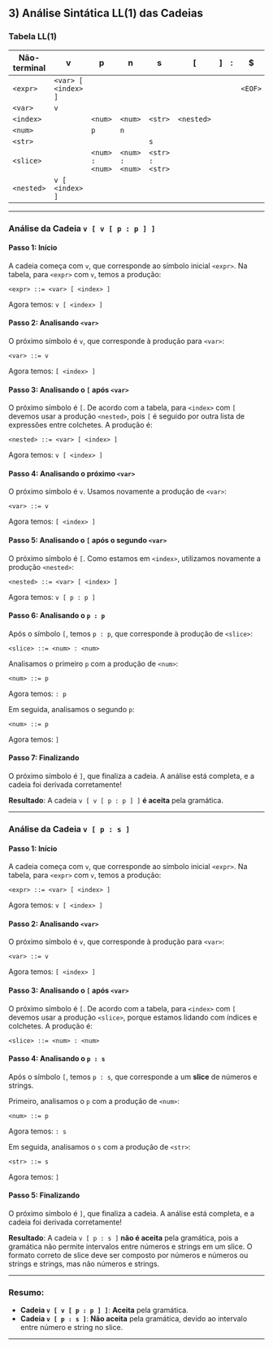 ## 3) **Análise Sintática LL(1) das Cadeias**

### **Tabela LL(1)**

| **Não-terminal** | **v**                | **p**                | **n**                | **s**                | **[**                | **]**                | **:**                | **$**        |
|-------------------|----------------------|----------------------|----------------------|----------------------|----------------------|----------------------|----------------------|--------------|
| `<expr>`          | `<var> [ <index> ]`  |                      |                      |                      |                      |                      |                      | `<EOF>`      |
| `<var>`           | `v`                  |                      |                      |                      |                      |                      |                      |              |
| `<index>`         |                      | `<num>`              | `<num>`              | `<str>`              | `<nested>`           |                      |                      |              |
| `<num>`           |                      | `p`                  | `n`                  |                      |                      |                      |                      |              |
| `<str>`           |                      |                      |                      | `s`                  |                      |                      |                      |              |
| `<slice>`         |                      | `<num> : <num>`      | `<num> : <num>`      | `<str> : <str>`      |                      |                      |                      |              |
| `<nested>`        | `v [ <index> ]`      |                      |                      |                      |                      |                      |                      |              |

---

### **Análise da Cadeia `v [ v [ p : p ] ]`**

#### **Passo 1: Início**
A cadeia começa com `v`, que corresponde ao símbolo inicial `<expr>`. Na tabela, para `<expr>` com `v`, temos a produção:

```
<expr> ::= <var> [ <index> ]
```

Agora temos: `v [ <index> ]`

#### **Passo 2: Analisando `<var>`**
O próximo símbolo é `v`, que corresponde à produção para `<var>`:

```
<var> ::= v
```

Agora temos: `[ <index> ]`

#### **Passo 3: Analisando o `[` após `<var>`**
O próximo símbolo é `[`. De acordo com a tabela, para `<index>` com `[` devemos usar a produção `<nested>`, pois `[` é seguido por outra lista de expressões entre colchetes. A produção é:

```
<nested> ::= <var> [ <index> ]
```

Agora temos: `v [ <index> ]`

#### **Passo 4: Analisando o próximo `<var>`**
O próximo símbolo é `v`. Usamos novamente a produção de `<var>`:

```
<var> ::= v
```

Agora temos: `[ <index> ]`

#### **Passo 5: Analisando o `[` após o segundo `<var>`**
O próximo símbolo é `[`. Como estamos em `<index>`, utilizamos novamente a produção `<nested>`:

```
<nested> ::= <var> [ <index> ]
```

Agora temos: `v [ p : p ]`

#### **Passo 6: Analisando o `p : p`**
Após o símbolo `[`, temos `p : p`, que corresponde à produção de `<slice>`:

```
<slice> ::= <num> : <num>
```

Analisamos o primeiro `p` com a produção de `<num>`:

```
<num> ::= p
```

Agora temos: `: p`

Em seguida, analisamos o segundo `p`:

```
<num> ::= p
```

Agora temos: `]`

#### **Passo 7: Finalizando**
O próximo símbolo é `]`, que finaliza a cadeia. A análise está completa, e a cadeia foi derivada corretamente!

**Resultado**: A cadeia `v [ v [ p : p ] ]` **é aceita** pela gramática.

---

### **Análise da Cadeia `v [ p : s ]`**

#### **Passo 1: Início**
A cadeia começa com `v`, que corresponde ao símbolo inicial `<expr>`. Na tabela, para `<expr>` com `v`, temos a produção:

```
<expr> ::= <var> [ <index> ]
```

Agora temos: `v [ <index> ]`

#### **Passo 2: Analisando `<var>`**
O próximo símbolo é `v`, que corresponde à produção para `<var>`:

```
<var> ::= v
```

Agora temos: `[ <index> ]`

#### **Passo 3: Analisando o `[` após `<var>`**
O próximo símbolo é `[`. De acordo com a tabela, para `<index>` com `[` devemos usar a produção `<slice>`, porque estamos lidando com índices e colchetes. A produção é:

```
<slice> ::= <num> : <num>
```

#### **Passo 4: Analisando o `p : s`**
Após o símbolo `[`, temos `p : s`, que corresponde a um **slice** de números e strings.

Primeiro, analisamos o `p` com a produção de `<num>`:

```
<num> ::= p
```

Agora temos: `: s`

Em seguida, analisamos o `s` com a produção de `<str>`:

```
<str> ::= s
```

Agora temos: `]`

#### **Passo 5: Finalizando**
O próximo símbolo é `]`, que finaliza a cadeia. A análise está completa, e a cadeia foi derivada corretamente!

**Resultado**: A cadeia `v [ p : s ]` **não é aceita** pela gramática, pois a gramática não permite intervalos entre números e strings em um slice. O formato correto de slice deve ser composto por números e números ou strings e strings, mas não números e strings.

---

### **Resumo:**

- **Cadeia `v [ v [ p : p ] ]`**: **Aceita** pela gramática.
- **Cadeia `v [ p : s ]`**: **Não aceita** pela gramática, devido ao intervalo entre número e string no slice.

---
